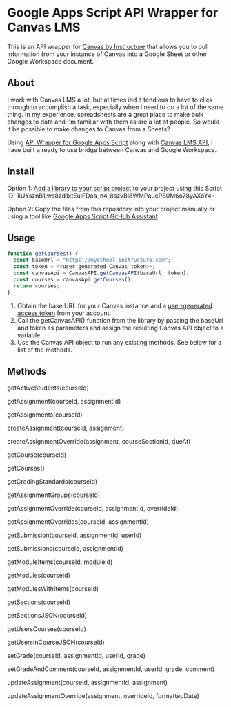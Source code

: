 # Google Apps Script API Wrapper for Canvas LMS

This is an API wrapper for [Canvas by Instructure](https://www.instructure.com/) that allows you to pull information from your instance of Canvas into a Google Sheet or other Google Workspace document.

## About

I work with Canvas LMS a lot, but at times ind it tendious to have to click through to accomplish a task, especially when I need to do a lot of the same thing. In my experience, spreadsheets are a great place to make bulk changes to data and I'm familiar with them as are a lot of people. So would it be possible to make changes to Canvas from a Sheets?

Using [API Wrapper for Google Apps Script](https://github.com/WildH0g/gas-api-wrapper) along with [Canvas LMS API](https://canvas.instructure.com/doc/api/), I have built a ready to use bridge between Canvas and Google Workspace.

## Install

Option 1: [Add a library to your script project](https://developers.google.com/apps-script/guides/libraries#add_a_library_to_your_script_project) to your project using this Script ID: 
1iUYsznB1jws8zd1xtEuiFDoa_n4_8szvBl8WMPaueP80M6o78yAXoY4- 

Option 2: Copy the files from this repository into your project manually or using a tool like [Google Apps Script GitHub Assistant](https://chrome.google.com/webstore/detail/google-apps-script-github/lfjcgcmkmjjlieihflfhjopckgpelofo?hl=en)

## Usage

```js
function getCourses() {
  const baseUrl = "https://myschool.instructure.com";
  const token = <<user-generated Canvas token>>;
  const canvasApi = CanvasAPI.getCanvasAPI(baseUrl, token);
  const courses = canvasApi.getCourses();
  return courses;
}

```

1. Obtain the base URL for your Canvas instance and a [user-generated access token](https://community.canvaslms.com/t5/Admin-Guide/How-do-I-manage-API-access-tokens-as-an-admin/ta-p/89) from your account.
1. Call the getCanvasAPI() function from the library by passing the baseUrl and token as parameters and assign the resulting Canvas API object to a variable.
1. Use the Canvas API object to run any existing methods. See below for a list of the methods.

## Methods

  getActiveStudents(courseId)

  getAssignment(courseId, assignmentId)

  getAssignments(courseId)
 
  createAssignment(courseId, assignment)

  createAssignmentOverride(assignment, courseSectionId, dueAt)

  getCourse(courseId)

  getCourses()

  getGradingStandards(courseId)

  getAssignmentGroups(courseId)

  getAssignmentOverride(courseId, assignmentId, overrideId)

  getAssignmentOverrides(courseId, assignmentId)

  getSubmission(courseId, assignmentId, userId)

  getSubmissions(courseId, assignmentId)

  getModuleItems(courseId, moduleId)

  getModules(courseId)

  getModulesWithItems(courseId)

  getSections(courseId)

  getSectionsJSON(courseId)

  getUsersCourses(courseId)

  getUsersInCourseJSON(courseId)

  setGrade(courseId, assignmentId, userId, grade)

  setGradeAndComment(courseId, assignmentId, userId, grade, comment)

  updateAssignment(courseId, assignmentId, assignment)

  updateAssignmentOverride(assignment, overrideId, formattedDate)


